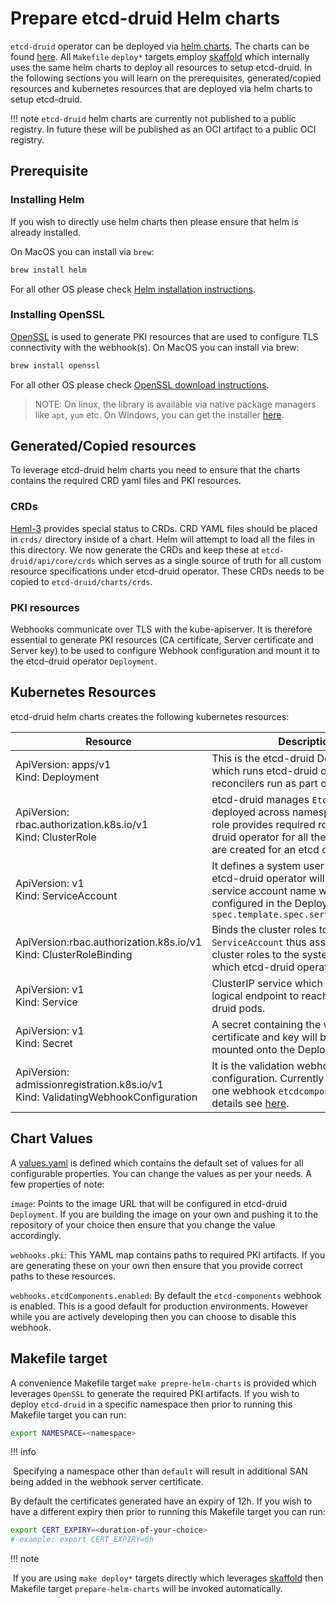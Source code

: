 # Prepare etcd-druid Helm charts

`etcd-druid` operator can be deployed via [helm charts](https://helm.sh/). The charts can be found [here](https://github.com/gardener/etcd-druid/tree/master/charts/). All `Makefile` `deploy*` targets employ [skaffold](https://skaffold.dev/) which internally uses the same helm charts to deploy all resources to setup etcd-druid. In the following sections you will learn on the prerequisites, generated/copied resources and kubernetes resources that are deployed via helm charts to setup etcd-druid.

!!! note
	`etcd-druid` helm charts are currently not published to a public registry. In future these will be published as an OCI artifact to a public OCI registry.

## Prerequisite

### Installing Helm

If you wish to directly use helm charts then please ensure that helm is already installed.

On MacOS you can install via `brew`:
```bash
brew install helm
```

For all other OS please check [Helm installation instructions](https://helm.sh/docs/intro/install/).

### Installing OpenSSL

[OpenSSL](https://www.openssl.org/) is used to generate PKI resources that are used to configure TLS connectivity with the webhook(s). 
On MacOS you can install via brew:

```bash
brew install openssl
```

For all other OS please check [OpenSSL download instructions](https://github.com/openssl/openssl?tab=readme-ov-file#download).

> NOTE: On linux, the library is available via native package managers like `apt`, `yum` etc. On Windows, you can get the installer [here](https://slproweb.com/products/Win32OpenSSL.html).

##  Generated/Copied resources

To leverage etcd-druid helm charts you need to ensure that the charts contains the required CRD yaml files and PKI resources.

### CRDs

[Heml-3](https://helm.sh/docs/topics/charts/#custom-resource-definitions-crds) provides special status to CRDs. CRD YAML files should be placed in `crds/` directory inside of a chart. Helm will attempt to load all the files in this directory. We now generate the CRDs and keep these at `etcd-druid/api/core/crds` which serves as a single source of truth for all custom resource specifications under etcd-druid operator. These CRDs needs to be copied to `etcd-druid/charts/crds`. 

### PKI resources

Webhooks communicate over TLS with the kube-apiserver. It is therefore essential to generate PKI resources (CA certificate, Server certificate and Server key) to be used to configure Webhook configuration and mount it to the etcd-druid operator `Deployment`. 

## Kubernetes Resources

etcd-druid helm charts creates the following kubernetes resources:

| Resource                                                     | Description                                                  |
| ------------------------------------------------------------ | ------------------------------------------------------------ |
| ApiVersion: apps/v1<br />Kind: Deployment                    | This is the etcd-druid Deployment which runs etcd-druid operator. All reconcilers run as part of this operator. |
| ApiVersion: rbac.authorization.k8s.io/v1<br />Kind: ClusterRole | etcd-druid manages `Etcd` resources deployed across namespaces. A cluster role provides required roles to etcd-druid operator for all the resources that are created for an etcd cluster. |
| ApiVersion: v1<br />Kind: ServiceAccount                     | It defines a system user with which etcd-druid operator will function. The service account name will be configured in the Deployment at `spec.template.spec.serviceAccountName` |
| ApiVersion:rbac.authorization.k8s.io/v1<br />Kind: ClusterRoleBinding | Binds the cluster roles to the `ServiceAccount` thus associating all cluster roles to the system user with which etcd-druid operator will be run. |
| ApiVersion: v1<br />Kind: Service                            | ClusterIP service which will provide a logical endpoint to reach any etcd-druid pods. |
| ApiVersion: v1<br />Kind: Secret                             | A secret containing the webhook server certificate and key will be created and mounted onto the Deployment. |
| ApiVersion: admissionregistration.k8s.io/v1<br />Kind: ValidatingWebhookConfiguration | It is the validation webhook configuration. Currently there is only one webhook `etcdcomponents` . For more details see [here](../concepts/etcd-cluster-resource-protection.md). |

## Chart Values

A [values.yaml](https://github.com/gardener/etcd-druid/blob/master/charts//values.yaml) is defined which contains the default set of values for all configurable properties. You can change the values as per your needs. A few properties of note:

`image`: Points to the image URL that will be configured in etcd-druid `Deployment`. If you are building the image on your own and pushing it to the repository of your choice then ensure that you change the value accordingly.

`webhooks.pki`: This YAML map contains paths to required PKI artifacts. If you are generating these on your own then ensure that you provide correct paths to these resources.

`webhooks.etcdComponents.enabled`: By default the `etcd-components` webhook is enabled. This is a good default for production environments. However while you are actively developing then you can choose to disable this webhook.

## Makefile target

A convenience Makefile target `make prepre-helm-charts` is provided which leverages `OpenSSL` to generate the required PKI artifacts.
If you wish to deploy `etcd-druid` in a specific namespace then prior to running this Makefile target you can run:

```bash
export NAMESPACE=<namespace>
```

!!! info

​	Specifying a namespace other than `default` will result in additional SAN being added in the webhook server certificate.

By default the certificates generated have an expiry of 12h. If you wish to have a different expiry then prior to running this Makefile target you can run:

```bash
export CERT_EXPIRY=<duration-of-your-choice>
# example: export CERT_EXPIRY=6h
```

!!! note

​	If you are using `make deploy*` targets directly which leverages [skaffold](https://skaffold.dev/) then Makefile target `prepare-helm-charts` will be invoked automatically.